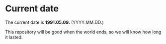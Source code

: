 # Current date

The current date is **1991.05.09.** (YYYY.MM.DD.)

This repository will be good when the world ends, so we will know how long it lasted.